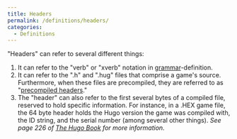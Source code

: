 ```yaml
---
title: Headers
permalink: /definitions/headers/
categories: 
  - Definitions
---
```


"Headers" can refer to several different things:

1.  It can refer to the "verb" or "xverb" notation in
    [grammar](/basics/grammar/)-definition.
2.  It can refer to the ".h" and ".hug" files that comprise a game's
    source. Furthermore, when these files are precompiled, they are
    referred to as "[precompiled headers](/definitions/precompiled-headers/)."
3.  The "header" can also refer to the first several bytes of a compiled
    file, reserved to hold specific information. For instance, in a .HEX
    game file, the 64 byte header holds the Hugo version the game was
    compiled with, the ID string, and the serial number (among several
    other things). 
    *See page 226 of [The Hugo Book](/hugo/hugo-book/) for more information.*
